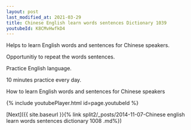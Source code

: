 ```yaml
---
layout: post
last_modified_at: 2021-03-29
title: Chinese English learn words sentences Dictionary 1039 
youtubeId: K8CMvHwfkD4
---
```

 
 
Helps to learn English words and sentences for Chinese speakers.

Opportunitiy to repeat the words sentences. 

Practice English language. 
 
10 minutes practice every day. 
 
How to learn English words and sentences for Chinese speakers 
 
{% include youtubePlayer.html id=page.youtubeId %}
 
 
[Next]({{ site.baseurl }}{% link  split2/_posts/2014-11-07-Chinese english learn words sentences dictionary 1008 .md%})
 
